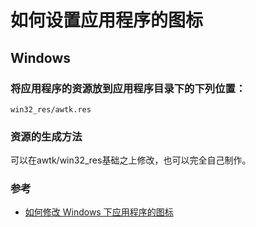 # 如何设置应用程序的图标

## Windows

### 将应用程序的资源放到应用程序目录下的下列位置：

```
win32_res/awtk.res
```

### 资源的生成方法

可以在awtk/win32\_res基础之上修改，也可以完全自己制作。

### 参考
* [如何修改 Windows 下应用程序的图标](https://github.com/zlgopen/awtk/blob/master/win32_res/README.md)

